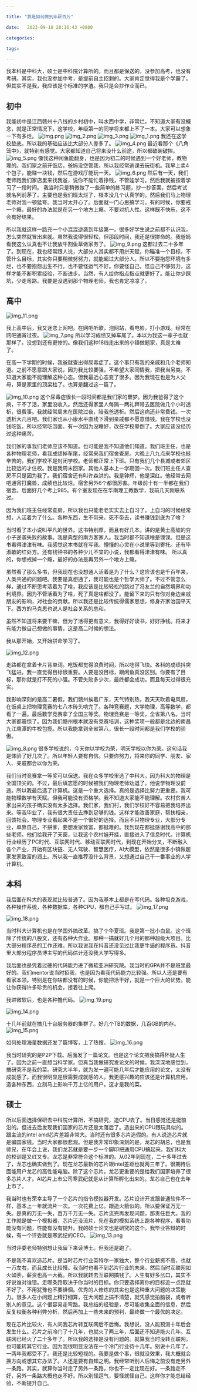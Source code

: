 ```yaml
---

title: "我是如何做到年薪百万"

date:   2023-09-18 20:16:43 +0800

categories:

tags:

---
```



我本科是中科大，硕士是中科院计算所的。而且都是保送的，没参加高考，也没有考研。其实，我也没参加中考，是提前自主招剩的。大家肯定觉得我是个学霸了。但其实不是我，我应该是个标准的学渣。我只是会抄作业而已。

## 初中

我能初中是江西赣州十八线的乡村初中，叫水西中学，非常烂。不知道大家有没概念，就是正常情况下，这学校，年级第一的同学将来都上不了一本。大家可以想象一下有多烂。
![img.png](img.png)
![img_2.png](img_2.png)
![img_3.png](img_3.png)
![img_1.png](img_1.png)
我还在这学校垫底。所以我的基础应该比大部分人差多了。
![img_4.png](img_4.png)
最近看那个《八角笼中》，就特别有感觉。大家都知道自己将来没什么前途，所以都破碗破摔。
![img_5.png](img_5.png)
像我这种闲鱼能翻身，也是因为初二的时候遇到一个好老师，教物理的。我们家之前开饭店，爸妈没空管我，所以我经常逃课去玩街机。我早上卖4个包子，能赚一块钱，然后在游戏厅能玩一天。
![img_6.png](img_6.png)
然后有一天，我们老师跑我们家店里来找我爸，说你不能忙着挣钱，不管娃学习。然后我就被按着学习了一段时间。
我当时只是稍微做了一些简单的练习题，抄一抄答案，然后考试就名列前茅了。主要也是我们班太烂了，根本没几个认真学的。然后我们马上物理老师对我一顿猛夸。我当时太开心了。后面就一门心思搞学习。有的时候，你要戒一个瘾，最好的办法就是在另一个地方上瘾。不要对抗人性。这样既不快乐，这不会有好结果。

所以我就这样一路充一个小混混逆袭到年级第一。很多好学生说之前都不认识我，怎么突然就冒出来就。虽然我说得很轻松，但那段时间，我还是很拼命的。我爸妈看我这么认真也不让我放牛割鱼草做家务了。
![img_9.png](img_9.png)
这都过去二十多年了。到现在，我也经常跟人说，大部分人其实都不用拼天赋，你瞄准一个目标，不管什么目标，其实你只要稍微努努力，就能超过大部分人。所以不要抱怨环境有多烂，也不要抱怨出生不行，也不要怪运气不好。你要怪自己，怪自己不够努力，这样才能不断积累经验，不断进步。当然，有人给你指点指点就更好了。能让你少踩坑，少走弯路。我要是没遇到那个物理老师，我也肯定凉凉了。

## 高中

![img_11.png](img_11.png)

我上高中后，我又迷恋上网吧。在网吧听歌，泡网站，看电影，打小游戏。经常在网吧通宵过夜。
![img_7.png](img_7.png)
所以学习成绩又掉车尾了。本以为我这一辈子也就那样了。没想到还有更惨的。像我们这种18线走出来的小镇做题家，真是太难了。

在高一下学期的时候，我爸就查出得尿毒症了。这个事只有我的亲戚和几个老师知道。之前不愿意跟大家说，因为我比较要强，不希望大家同情我，把我当另类。不知道大家能不能理解这种心态。但我最近心态变了很多。因为我现在也是为人父母，算是家里的顶梁柱了。也算是翻过这一篇了。

![img_10.png](img_10.png)
这个尿毒症很长一段时间都是我们家的噩梦。因为我爸得了这个病，干不了活，家里没收入。然后还得家里人每隔一两礼拜带去医院做几个小时透析，很费事。我就经常周末在医院过夜，陪我爸透析。然后这病还非常费钱。一次透析大几百吧。我们家也从小康水平直线下滑到亲戚都不愿意借钱。我在学校也没钱吃饭，所以经常吃泡面。有一次因为没睡好，改在学校晕倒了。大家应该没经历过这种痛苦。

我们家的事我们老师应该不知道。也可能是我不知道他们知道。我们班主任，也是各种物理老师，看我成绩掉车尾，经常来我们宿舍查房。大晚上八九点来学校也挺辛苦的。我们学校不是封闭学校。老师都正常上下班。只有我们几个县城或者郊区比较远的才住校。我是我周末回家。其他人基本上一学期回一次。我们班主任人查房不只是因为我了。我们宿舍还有叫许森洪的。我是钟辉，他是深红。他经常去网吧通宵打魔兽，成绩也比较烂。宿舍另外6个都很厉害。年级前十有一半都在我们宿舍。后面好几个考上985。有个室友现在在华南理工教数学，我前几天刚联系过。

因为我们班主任经常查房，所以我也只能老老实实去上自习了。上自习的时候经常想，人活着为了什么。各种东西，生不带来，死不带去，读书赚钱到底为了啥？

当时看了本小说叫平凡的世界。这书特别厚，而且有好几本。讲的是黄土高坡的穷小子逆袭失败的故事。我是典型的南方客家人。我当时都不知道啥是馍馍。但是这书看得津津有味。我感觉这本书就在写我。懵懂的心灵在小说里等到寄托。还有毕淑敏的红处方。还有钱钟书的各种少儿不宜的小说，我都看得津津有味。
所以真的，你想戒掉一个瘾，最好的办法是再另外一个地方上瘾。

虽然看了那么多书，但我现在也没想通人活着是为了什么？这应该也是千百年来，人类共通的问题吧。我要是真想通了，我可能也是个哲学大师了。不过不管怎么样，通过不断思考活着为了啥，我应该是比较轻松的跳过了冯友兰的自然境界和功利境界。因为不管活着为了啥，死了真是啥都没了。能留下来的只有你对身边亲戚朋友的影响，对社会的贡献。所以我还是比较传统得儒家思想，修身齐家治国平天下。西方的马克思也说人是社会关系的总和。

虽然不知道将来要干嘛，但为了活得更有意义，我得好好读书，好好挣钱。将来才有能力做自己想做的事情。这是高二时候的想法。

我从那开始，又开始拼命学习了。

![img_12.png](img_12.png)

走路都在拿着卡片背单词。吃饭都觉得浪费时间，所以吃得飞快。各科的成绩抖突飞猛进。我一直觉得目标很重要。人要是没目标，跟闲鱼真没区别。你要有了目标，那你就是打不死的小强。不管失败多少次，最终都会成功。而且每天过得很充实。

我影响深刻的是高二暑假。我们赣州挨着广东，天气特别热，我天天吹着电风扇，在饭桌上把物理竞赛的七八本砖头啃完了。各种竞赛题，大学物理，高等数学，都看了一遍。最后数学竞赛拿了全国三等奖。物理竞赛是一等奖，全省第八名。当时大家都震惊了。因为我们赣州根本就没有竞赛培训，这种奖项一般都是北边的南昌九江鹰潭的牛校包揽。所以我能拿到全省第八，很长一段时间都是我们学校的骄傲。

![img_8.png](img_8.png)
很多学校说的，今天你以学校为荣，明天学校以你为荣。这句话我是体验了好几次了。所以年轻人要有自信。只要你努力，将来你的同学、朋友、家人、亲戚都会以你为荣。

我们当时竞赛拿一等奖可以保送。我在众多学校里选了中科大。因为科大的物理是全国顶尖的。不过，最后填志愿的时候被我们物理老师劝退了。他说学物理没前途。所以我最后选了计算机。这是一个重大选择。真的是选择比努力更重要。我可能物理数学有天赋。但我可能没有资格学。我不知道大家能不能理解。农村贫苦人家出来的孩子确实没有太多选择。我们家，我们村，我们学校好不容易把我培养出来。等我毕业了，我有很大责任去挣到足够的钱。这样才能改善家庭，帮扶相亲，回馈社会。物理专业看起来不是一个很好的选择。而且不只物理专业，大部分专业，单靠自己，不拼爹，要想发家致富，都挺难的。我到现在都挺感谢我高中的那些老师。他们给我开了天窗，让我这个农村娃开挂，直接进入了信息时代。计算机行业经历了PC时代、互联网时代、移动互联网时代，到现在开始分叉，不断融入各个产业，开始有区块链、无人驾驶、智慧医疗，AI大模型，依然是很多小镇做题家发家致富的润土。所以我一直推荐没什么背景，又想通过自己干一番事业的人学计算机。

## 本科

我后面在科大的表现就比较普通了。因为我基本上都是在写代码。各种坦克游戏，各种操作系统，各种数据库，各种CPU，都自己手写过。
![img_17.png](img_17.png)

![img_18.png](img_18.png)

当时科大计算机也是在学国外搞改革。搞了个华夏班。我是第一批小白鼠。这个班除了传统的八股文，还有各种大作业。那种一搞就好几个月的那种超级大项目。比大部分程序员的工作还难。所以我说我在抖音还没见过比我更牛逼的程序员。抖音里大部分程序员博主写的代码估计还没我大学写得多。


我后面也是凭着过硬的代码能力进了微软亚洲研究院。我当时的GPA并不是班里最好的。我们mentor说当时招我，也是因为看我代码能力比较强。所以人还是要有看家本领。特别是在你啥都没有的时候，你能把活干好，就是一个巨大的优势。能让你获得许多珍贵的机会，接着往上爬。

我进微软后，也是各种撸代码。
![img_19.png](img_19.png)

![img_14.png](img_14.png)

十几年前就在搞几十台服务器的集群了。好几个TB的数据，几百GB的内存。
![img_15.png](img_15.png)

如何处理海量数据还发了篇博客，上了热搜。
![img_16.png](img_16.png)

我当时研究的是P2P下载。后面发了一篇论文。也是这个论文把我搞得怀疑人生了。因为之前一直想当科学家。但真当我做研究发论文的时候。我深深地感觉到，搞研究不是我的菜。研究大半年，就为发一遍可能几年后才能应用的论文，太没有成就感了。而我很明显是很需要成就感的人。我更感兴趣的应该还是计算机应用。造各种东西，立刻马上影响千万上亿的用户。这才是我的菜。

## 硕士

所以后面选择保研去中科院计算所，不搞研究，造CPU去了。当日感觉还是挺前沿的。但进去后发现我们国家的芯片还是太落后了。造出来的CPU跟玩具似的。跟主流的intel amd芯片差距非常大。当时还有很多芯片造假的。有人说造芯片就是骗国家钱。当时大家都很悲观。但是我非常印象深刻的是，龙芯的胡总，也是我师兄，在年会上说，我们龙芯就是要一步一个脚印把通用CPU搞起来。我们科大的校训是又红又专。龙芯是非常符合这个标准的。从02年到现在，二十多年过去了，龙芯也确实做到了。现在龙芯最新的芯片跟intel差距也就两三年了。很期待后面能用户龙芯的高性能电脑。除了这个芯片，龙芯更重要的是给我们国家培养了很多芯片人才。AI芯片上市公司寒武纪就是从计算所孵化出来的。龙芯自己也在去年上市了。

我当时也有荣幸主导了一个芯片的指令模拟器开发。芯片设计开发跟普通软件不一样，基本上一年就流片一次。一次花费上亿。跟造火箭似的。所以要保证万无一失。是真的万无一失，百万千万无一失。芯片流完再发现问题，那责任巨大。我的工作就是做一个模拟器，芯片还没流片，先在我的模拟系统上跑各种程序，看看功能没有问题，性能有没有提升。我的硕士论文也是研究的这个。我毕业答辩的时候，有一个评委就是寒武纪的CEO。
![img_13.png](img_13.png)

当时评委老师特别想让我留下来读博士。但我还是跑了。

不是我不喜欢造芯片。是当时芯片行业英特尔一家独大，整个行业薪资不高，也就一万左右，而且成长比较慢。我当时也看不到芯片行业的未来。然后当时互联网如火如荼，薪资也高一大截。所以我就转去互联网搞钱了。人生有好多岔口，其实不好说谁对谁错。走哪条路取决于你当时的目标。你只要选择离你的目标近一点路就不好了。不用犹豫也不要徘徊。优秀的人修炼的其实也是这种重大问题的决策能力。很多人在小问题上精打细算，在大问题上搞不清楚，就凭感觉拍脑袋，或者听别人的意见。这个很容易走弯路。我总结的经验是，尽可能收集全面的信息，然后反复权衡各种利弊分析，然后再加上一些未来的预判，最终做一个最优的决定。

现在芯片比较火，有人问我芯片转互联网后不后悔。我想说，没人能预测十年后会发生什么。芯片之前冷门了十几年，也就火了两三年，后面还不知道能火几年。互联网已经火了二十多年了。所以我的选择是没有问题的。就算我当时没转互联网，也可能转其它行业。因为我很明显没法在一个冷门行业待十几年。别说十几年了，一两年我都受不了。我还是比较短视的。我要是做个事，很就没效果，我大概就会换方向或想其它办法了。人还是要有自知之明。我经常听别人后悔之前没有走另外一条路。其实，就算你当时走了另外一条路，你也不一定比现在好。一条路走不好，另外一条路大概也走不好。所以别怪运气，要怪就怪自己。这样你才能总结经验，不断提升自己。